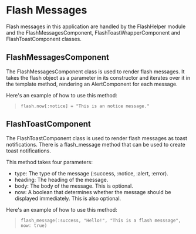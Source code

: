# Flash Messages

Flash messages in this application are handled by the FlashHelper module and the FlashMessagesComponent, FlashToastWrapperComponent and FlashToastComponent classes.

## FlashMessagesComponent

The FlashMessagesComponent class is used to render flash messages. It takes the flash object as a parameter in its constructor and iterates over it in the template method, rendering an AlertComponent for each message.

Here's an example of how to use this method:

> `flash.now[:notice] = "This is an notice message."`

## FlashToastComponent

The FlashToastComponent class is used to render flash messages as toast notifications. There is a flash_message method that can be used to create toast notifications.

This method takes four parameters:

- type: The type of the message (:success, :notice, :alert, :error).
- heading: The heading of the message.
- body: The body of the message. This is optional.
- now: A boolean that determines whether the message should be displayed immediately. This is also optional.

Here's an example of how to use this method:

> `flash_message(:success, "Hello!", "This is a flash messsage", now: true)`
